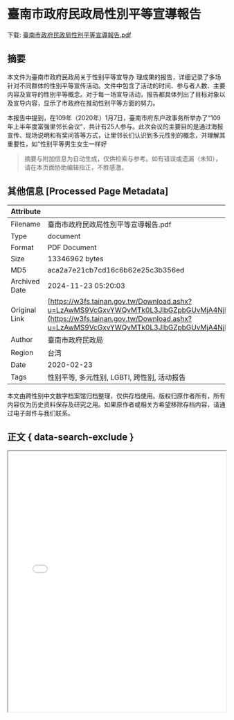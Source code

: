 # 臺南市政府民政局性別平等宣導報告

<!-- tcd_download_link -->
下载: <a href="../臺南市政府民政局性別平等宣導報告.pdf" download>臺南市政府民政局性別平等宣導報告.pdf</a>
<!-- tcd_download_link_end -->

## 摘要

<!-- tcd_abstract -->
本文件为臺南市政府民政局关于性别平等宣导办 理成果的报告，详细记录了多场针对不同群体的性别平等宣传活动。文件中包含了活动的时间、参与者人数、主要内容及宣导的性别平等概念。对于每一场宣导活动，报告都具体列出了目标对象以及宣导内容，显示了市政府在推动性别平等方面的努力。

本报告中提到，在109年（2020年）1月7日，臺南市府东户政事务所举办了“109年上半年度富强里邻长会议“，共计有25人参与。此次会议的主要目的是通过海报宣传、现场说明和有奖问答等方式，让里邻长们认识到多元性别的概念，并理解其重要性，如“性别平等男生女生一样好

<!-- tcd_abstract_end -->

> 摘要与附加信息为自动生成，仅供检索与参考。如有错误或遗漏（未知），请在本页面协助编辑指正，不胜感激。

## 其他信息 [Processed Page Metadata]

| Attribute       | Value                                  |
|-----------------|----------------------------------------|
| Filename        | 臺南市政府民政局性別平等宣導報告.pdf                             |
| Type            | document                                 |
| Format          | PDF Document                               |
| Size            | 13346962 bytes                           |
| MD5             | aca2a7e21cb7cd16c6b62e25c3b356ed                                  |
| Archived Date   | 2024-11-23 05:20:03                             |
| Original Link   | [https://w3fs.tainan.gov.tw/Download.ashx?u=LzAwMS9VcGxvYWQvMTk0L3JlbGZpbGUvMjA4NjkvNzczOTM3MS9mMzY1NzE2ZS0zZGI2LTRhZWYtODU1Yy05N2FhNDE2YjlkZTgucGRm&n=5rCR5pS%2F5bGAMTA55bm056ysMS005a2j5YW25LuW5oCn5Yil5bmz562J5a6j5bCO5oiQ5p6c5aCx5ZGKLnBkZg%3D%3D&icon=.pdf](https://w3fs.tainan.gov.tw/Download.ashx?u=LzAwMS9VcGxvYWQvMTk0L3JlbGZpbGUvMjA4NjkvNzczOTM3MS9mMzY1NzE2ZS0zZGI2LTRhZWYtODU1Yy05N2FhNDE2YjlkZTgucGRm&n=5rCR5pS%2F5bGAMTA55bm056ysMS005a2j5YW25LuW5oCn5Yil5bmz562J5a6j5bCO5oiQ5p6c5aCx5ZGKLnBkZg%3D%3D&icon=.pdf)                         |
| Author          | 臺南市政府民政局                               |
| Region          | 台湾                               |
| Date            | 2020-02-23                                 |
| Tags            | 性别平等, 多元性别, LGBTI, 跨性别, 活动报告                                 |

本文由跨性别中文数字档案馆归档整理，仅供存档使用。版权归原作者所有，所有内容仅为历史资料保存及研究之用。如果原作者或相关方希望移除存档内容，请通过电子邮件与我们联系。

## 正文 { data-search-exclude }

<!-- tcd_main_text -->
<iframe src="../臺南市政府民政局性別平等宣導報告.pdf" width="100%" height="600px">
    <p>无法显示PDF，请下载查看。</p>
</iframe>
<!-- tcd_main_text_end -->

